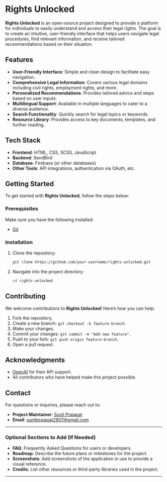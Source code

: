 # Rights Unlocked

**Rights Unlocked** is an open-source project designed to provide a platform for individuals to easily understand and access their legal rights. The goal is to create an intuitive, user-friendly interface that helps users navigate legal procedures, find relevant information, and receive tailored recommendations based on their situation.

## Features

- **User-Friendly Interface**: Simple and clean design to facilitate easy navigation.
- **Comprehensive Legal Information**: Covers various legal domains including civil rights, employment rights, and more.
- **Personalized Recommendations**: Provides tailored advice and steps based on user inputs.
- **Multilingual Support**: Available in multiple languages to cater to a diverse audience.
- **Search Functionality**: Quickly search for legal topics or keywords.
- **Resource Library**: Provides access to key documents, templates, and further reading.

## Tech Stack

- **Frontend**: HTML, CSS, SCSS, JavaScript
- **Backend**: SendBird
- **Database**: Firebase (or other databases)
- **Other Tools**: API integrations, authentication via OAuth, etc.

## Getting Started

To get started with **Rights Unlocked**, follow the steps below:

### Prerequisites

Make sure you have the following installed:
- [Git](https://git-scm.com/)

### Installation

1. Clone the repository:

   ```bash
   git clone https://github.com/your-username/rights-unlocked.git
   ```

2. Navigate into the project directory:

   ```bash
   cd rights-unlocked
   ```

## Contributing

We welcome contributions to **Rights Unlocked**! Here’s how you can help:

1. Fork the repository.
2. Create a new branch: `git checkout -b feature-branch`.
3. Make your changes.
4. Commit your changes: `git commit -m "Add new feature"`.
5. Push to your fork: `git push origin feature-branch`.
6. Open a pull request.



## Acknowledgments

- [OpenAI](https://openai.com/) for their API support.
- All contributors who have helped make this project possible.

## Contact

For questions or inquiries, please reach out to:

- **Project Maintainer**: [Sunil Prajapat](https://github.com/sunilprajapat1408)
- **Email**: sunilprajapat2907@gmail.com
---

### Optional Sections to Add (If Needed)

- **FAQ**: Frequently Asked Questions for users or developers.
- **Roadmap**: Describe the future plans or milestones for the project.
- **Screenshots**: Add screenshots of the application in use to provide a visual reference.
- **Credits**: List other resources or third-party libraries used in the project.

---

